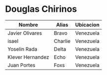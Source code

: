 # Douglas Chirinos


| Nombre           | Alias   | Ubicacion  |
|------------------|---------|------------|
| Javier Olivares  | Bravo   | Venezuela  |
| isael            | Charlie | Venezuela  |
| Yoselin Rada     | Delta   | Venezuela  |
| Klever Hernandez | Echo    | Venezuela  |
| Juan Portes      | Foxs    | Venezuela  |
